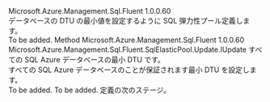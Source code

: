 <Type Name="IWithDatabaseDtuMin" FullName="Microsoft.Azure.Management.Sql.Fluent.SqlElasticPool.Update.IWithDatabaseDtuMin">
  <TypeSignature Language="C#" Value="public interface IWithDatabaseDtuMin" />
  <TypeSignature Language="ILAsm" Value=".class public interface auto ansi abstract IWithDatabaseDtuMin" />
  <TypeSignature Language="DocId" Value="T:Microsoft.Azure.Management.Sql.Fluent.SqlElasticPool.Update.IWithDatabaseDtuMin" />
  <TypeSignature Language="VB.NET" Value="Public Interface IWithDatabaseDtuMin" />
  <TypeSignature Language="F#" Value="type IWithDatabaseDtuMin = interface" />
  <AssemblyInfo>
    <AssemblyName>Microsoft.Azure.Management.Sql.Fluent</AssemblyName>
    <AssemblyVersion>1.0.0.60</AssemblyVersion>
  </AssemblyInfo>
  <Interfaces />
  <Docs>
    <summary>
            データベースの DTU の最小値を設定するように SQL 弾力性プール定義します。
            </summary>
    <remarks>To be added.</remarks>
  </Docs>
  <Members>
    <Member MemberName="WithDatabaseDtuMin">
      <MemberSignature Language="C#" Value="public Microsoft.Azure.Management.Sql.Fluent.SqlElasticPool.Update.IUpdate WithDatabaseDtuMin (int databaseDtuMin);" />
      <MemberSignature Language="ILAsm" Value=".method public hidebysig newslot virtual instance class Microsoft.Azure.Management.Sql.Fluent.SqlElasticPool.Update.IUpdate WithDatabaseDtuMin(int32 databaseDtuMin) cil managed" />
      <MemberSignature Language="DocId" Value="M:Microsoft.Azure.Management.Sql.Fluent.SqlElasticPool.Update.IWithDatabaseDtuMin.WithDatabaseDtuMin(System.Int32)" />
      <MemberSignature Language="VB.NET" Value="Public Function WithDatabaseDtuMin (databaseDtuMin As Integer) As IUpdate" />
      <MemberSignature Language="F#" Value="abstract member WithDatabaseDtuMin : int -&gt; Microsoft.Azure.Management.Sql.Fluent.SqlElasticPool.Update.IUpdate" Usage="iWithDatabaseDtuMin.WithDatabaseDtuMin databaseDtuMin" />
      <MemberType>Method</MemberType>
      <AssemblyInfo>
        <AssemblyName>Microsoft.Azure.Management.Sql.Fluent</AssemblyName>
        <AssemblyVersion>1.0.0.60</AssemblyVersion>
      </AssemblyInfo>
      <ReturnValue>
        <ReturnType>Microsoft.Azure.Management.Sql.Fluent.SqlElasticPool.Update.IUpdate</ReturnType>
      </ReturnValue>
      <Parameters>
        <Parameter Name="databaseDtuMin" Type="System.Int32" />
      </Parameters>
      <Docs>
        <param name="databaseDtuMin">すべての SQL Azure データベースの最小 DTU です。</param>
        <summary>
            すべての SQL Azure データベースのことが保証されます最小 DTU を設定します。
            </summary>
        <returns>To be added.</returns>
        <remarks>To be added.</remarks>
        <return>定義の次のステージ。</return>
      </Docs>
    </Member>
  </Members>
</Type>